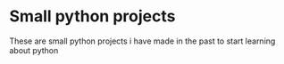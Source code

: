 # Small python projects
 These are small python projects i have made in the past to start learning about python
